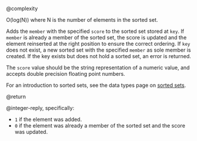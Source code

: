 @complexity

O(log(N)) where N is the number of elements in the sorted set.

Adds the `member` with the specified `score` to the sorted set stored at `key`.
If `member` is already a member of the sorted set, the score is updated and the
element reinserted at the right position to ensure the correct ordering.  If
`key` does not exist, a new sorted set with the specified `member` as sole
member is created.  If the key exists but does not hold a sorted set, an error
is returned.

The `score` value should be the string representation of a numeric value, and
accepts double precision floating point numbers.

For an introduction to sorted sets, see the data types page on [sorted
sets](/topics/data-types#sorted-sets).

@return

@integer-reply, specifically:

* `1` if the element was added.
* `0` if the element was already a member of the sorted set and the score was
  updated.

